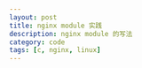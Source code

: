 ```yaml
---
layout: post
title: nginx module 实践
description: nginx module 的写法
category: code
tags: [c, nginx, linux]
---
```


[-10]:    http://hushi55.github.io/  "-10"
